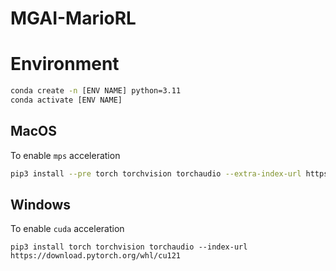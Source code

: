 # MGAI-MarioRL

# Environment 

```bash
conda create -n [ENV NAME] python=3.11
conda activate [ENV NAME]
```

## MacOS
To enable `mps` acceleration

```bash
pip3 install --pre torch torchvision torchaudio --extra-index-url https://download.pytorch.org/whl/nightly/cpu
```

## Windows 
To enable `cuda` acceleration

```
pip3 install torch torchvision torchaudio --index-url https://download.pytorch.org/whl/cu121
```


